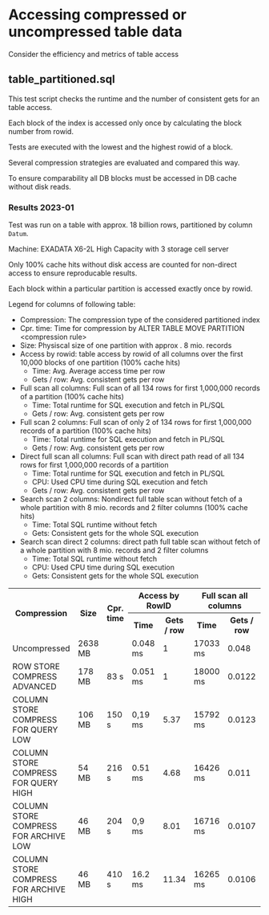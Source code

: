 # Accessing compressed or uncompressed table data
Consider the efficiency and metrics of table access

## table_partitioned.sql
This test script checks the runtime and the number of consistent gets for an table access.

Each block of the index is accessed only once by calculating the block number from rowid.

Tests are executed with the lowest and the highest rowid of a block.

Several compression strategies are evaluated and compared this way.

To ensure comparability all DB blocks must be accessed in DB cache without disk reads.

### Results 2023-01
Test was run on a table with approx. 18 billion rows, partitioned by column ```Datum```.

Machine: EXADATA X6-2L High Capacity with 3 storage cell server

Only 100% cache hits without disk access are counted for non-direct access to ensure reproducable results.

Each block within a particular partition is accessed exactly once by rowid.

Legend  for columns of following table:
- Compression: The compression type of the considered partitioned index
- Cpr. time: Time for compression by ALTER TABLE MOVE PARTITION &lt;compression rule&gt;
- Size: Physiscal size of one partition with approx . 8 mio. records
- Access by rowid: table access by rowid of all columns over the first 10,000 blocks of one partition (100% cache hits)
  - Time: Avg. Average access time per row
  - Gets / row: Avg. consistent gets per row
- Full scan all columns: Full scan of all 134 rows for first 1,000,000 records of a partition (100% cache hits)  
    - Time: Total runtime for SQL execution and fetch in PL/SQL 
    - Gets / row: Avg. consistent gets per row
- Full scan 2 columns: Full scan of only 2 of 134 rows for first 1,000,000 records of a partition (100% cache hits)
    - Time: Total runtime for SQL execution and fetch in PL/SQL
    - Gets / row: Avg. consistent gets per row
- Direct full scan all columns: Full scan with direct path read of all 134 rows for first 1,000,000 records of a partition
    - Time: Total runtime for SQL execution and fetch in PL/SQL
    - CPU: Used CPU time during SQL execution and fetch
    - Gets / row: Avg. consistent gets per row
- Search scan 2 columns: Nondirect full table scan without fetch of a whole partition with 8 mio. records and 2 filter columns (100% cache hits)
  - Time: Total SQL runtime without fetch
  - Gets: Consistent gets for the whole SQL execution
- Search scan direct 2 columns: direct path full table scan without fetch of a whole partition with 8 mio. records and 2 filter columns
    - Time: Total SQL runtime without fetch
    - CPU: Used CPU time during SQL execution
    - Gets: Consistent gets for the whole SQL execution

<table>
    <tr>
        <th rowspan="2">Compression</th>
        <th rowspan="2">Size</th>
        <th rowspan="2">Cpr. time</th>
        <th colspan="2">Access by RowID</th>
        <th colspan="2">Full scan all columns</th>
        <th colspan="2">Full scan 2 columns</th>
        <th colspan="3">Direct full scan all columns</th>
        <th colspan="2">Search scan 2 columns</th>
        <th colspan="3">Search scan direct 2 columns</th>
    </tr>
    <tr>
        <th>Time</th>
        <th>Gets / row</th>
        <th>Time</th>
        <th>Gets / row</th>
        <th>Time</th>
        <th>Gets / row</th>
        <th>Time</th>
        <th>CPU</th>
        <th>Gets / row</th>
        <th>Time</th>
        <th>Gets</th>
        <th>Time</th>
        <th>CPU</th>
        <th>Gets</th>
    </tr>
    <tr>
        <td>Uncompressed</td>
        <td>2638 MB</td>
        <td></td>
        <td>0.048 ms</td>
        <td>1</td>
        <td>17033 ms</td>
        <td>0.048</td>
        <td>764 ms</td>
        <td>0.0497</td>
        <td>14832</td>
        <td>20683 ms</td>
        <td>0.0407</td>
        <td>1218 ms</td>
        <td>336262</td>
        <td>907 ms</td>
        <td>187 ms</td>
        <td>336377</td>
    </tr>
    <tr>
        <td>ROW STORE COMPRESS ADVANCED</td>
        <td>178 MB</td>
        <td>83 s</td>
        <td>0.051 ms</td>
        <td>1</td>
        <td>18000 ms</td>
        <td>0.0122</td>
        <td>1192 ms</td>
        <td>0.0122</td>
        <td>14479 ms</td>
        <td>19963 ms</td>
        <td>0.0026</td>
        <td>660 ms</td>
        <td>22241</td>
        <td>388 ms</td>
        <td>756 ms</td>
        <td>22358</td>
    </tr>
    <tr>
        <td>COLUMN STORE COMPRESS FOR QUERY LOW</td>
        <td>106 MB</td>
        <td>150 s</td>
        <td>0,19 ms</td>
        <td>5.37</td>
        <td>15792 ms</td>
        <td>0.0123</td>
        <td>554 ms</td>
        <td>0.0116</td>
        <td>14758 ms</td>
        <td>18476 ms</td>
        <td>0.002</td>
        <td>89.3 ms</td>
        <td>21064</td>
        <td>56,6 ms</td>
        <td>110 ms</td>
        <td>21200</td>
    </tr>
    <tr>
        <td>COLUMN STORE COMPRESS FOR QUERY HIGH</td>
        <td>54 MB</td>
        <td>216 s</td>
        <td>0.51 ms</td>
        <td>4.68</td>
        <td>16426 ms</td>
        <td>0.011</td>
        <td>573 ms</td>
        <td>0.0107</td>
        <td>14809 ms</td>
        <td>18560 ms</td>
        <td>0.0013</td>
        <td>162 ms</td>
        <td>10885</td>
        <td>92.4 ms</td>
        <td>166 ms</td>
        <td>10942</td>
    </tr>
    <tr>
        <td>COLUMN STORE COMPRESS FOR ARCHIVE LOW</td>
        <td>46 MB</td>
        <td>204 s</td>
        <td>0,9 ms</td>
        <td>8.01</td>
        <td>16716 ms</td>
        <td>0.0107</td>
        <td>585 ms</td>
        <td>0.0105</td>
        <td>14821 ms</td>
        <td>18610 ms</td>
        <td>0.002</td>
        <td>128 ms</td>
        <td>7915</td>
        <td>76.5 ms</td>
        <td>143 ms</td>
        <td>8046</td>
    </tr>
    <tr>
        <td>COLUMN STORE COMPRESS FOR ARCHIVE HIGH</td>
        <td>46 MB</td>
        <td>410 s</td>
        <td>16.2 ms</td>
        <td>11.34</td>
        <td>16265 ms</td>
        <td>0.0106</td>
        <td>14146 ms</td>
        <td>0.0104</td>
        <td>14146 ms</td>
        <td>18800 ms</td>
        <td>0.0015</td>
        <td>633 ms</td>
        <td>6668</td>
        <td>331 ms</td>
        <td>647 ms</td>
        <td>6749</td>
    </tr>
</table>

